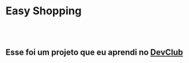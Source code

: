 <h1>Easy Shopping</h1>
<br>
<br>
<h2> Esse foi um projeto que eu aprendi no <a href="https://aulas.devclub.com.br/members/home">DevClub</a></h2>
